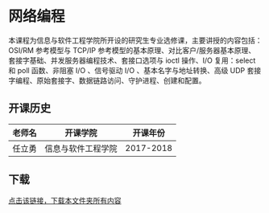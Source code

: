 # 网络编程

本课程为信息与软件工程学院所开设的研究生专业选修课，主要讲授的内容包括：OSI/RM 参考模型与 TCP/IP 参考模型的基本原理、对比客户/服务器基本原理、套接字基础、并发服务器编程技术、套接口选项与 ioctl 操作、I/O 复用：select 和 poll 函数、非阻塞 I/O 、信号驱动 I/O 、基本名字与地址转换、高级 UDP 套接字编程、原始套接字、数据链路访问、守护进程、创建和配置。

## 开课历史

老师名|开课学院|开课年份|
---|---|---
任立勇|信息与软件工程学院|2017-2018

## 下载

[点击该链接，下载本文件夹所有内容](https://xovee.github.io/gitzip/?https://github.com/UESTC-Course/uestc-course/tree/master/课程目录/网络编程)
